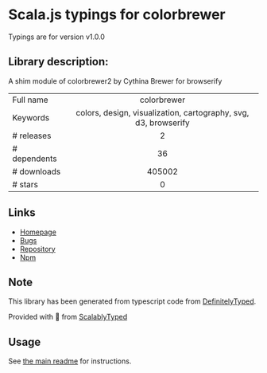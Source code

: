 
# Scala.js typings for colorbrewer

Typings are for version v1.0.0

## Library description:
A shim module of colorbrewer2 by Cythina Brewer for browserify

|                    |                 |
| ------------------ | :-------------: |
| Full name          | colorbrewer |
| Keywords           | colors, design, visualization, cartography, svg, d3, browserify |
| # releases         | 2 |
| # dependents       | 36 |
| # downloads        | 405002 |
| # stars            | 0 |

## Links
- [Homepage](http://colorbrewer2.org/)
- [Bugs](https://github.com/saikocat/colorbrewer/issues)
- [Repository](https://github.com/saikocat/colorbrewer)
- [Npm](https://www.npmjs.com/package/colorbrewer)
    


## Note
This library has been generated from typescript code from [DefinitelyTyped](https://definitelytyped.org).

Provided with :purple_heart: from [ScalablyTyped](https://github.com/oyvindberg/ScalablyTyped)

## Usage
See [the main readme](../../readme.md) for instructions.


